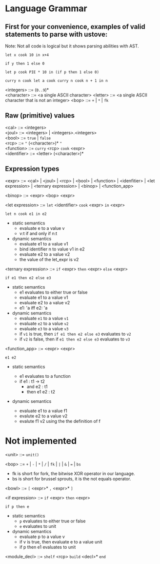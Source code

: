 # Language Grammar

## First for your convenience, examples of valid statements to parse with ustove:
Note: Not all code is logical but it shows parsing abilities with AST.


`let x cook 10 in x+4`


`if y then 1 else 0`


`let p cook PIE * 10 in (if p then 1 else 0)`


`curry n cook let a cook curry n cook n + 1 in n`


\<integers> ::= (`0..9`)\* \
\<character> ::= \<a single ASCII character>
\<letter> ::= \<a single ASCII character that is not an integer>
\<bop> ::= `+` | `*` | `fk`

## Raw (primitive) values

\<cal> ::= \<integers> \
\<joul> ::= \<integers> | \<integers>.\<integers> \
\<bool> ::= `true` | `false` \
\<rcp> ::= `"` (\<character>)* `"`\
\<function> ::= `curry` \<rcp> `cook` \<expr> \
\<identifier> ::= \<letter> (\<character>)*

## Expression types


\<expr> ::= \<cal> | \<joul> | \<rcp> | \<bool> | \<function> | \<idenfitier> | \<let expression> | \<ternary expression> | \<binop> | \<function_app> 

\<binop> ::= \<expr> \<bop> \<expr>

\<let expression> ::= `let` \<identifier> `cook` \<expr> `in` \<expr> 

`let n cook e1 in e2`
- static semantics
  - evaluate e to a value v
  - v:t if and only if n:t
- dynamic semantics
  - evaluate e1 to a value v1
  - bind identifier n to value v1 in e2
  - evaluate e2 to a value v2
  - the value of the let_expr is v2

\<ternary expression> ::= `if` \<expr> `then` \<expr> `else` \<expr> 

`if e1 then e2 else e3`
- static semantics
  - e1 evaluates to either true or false
  - evaluate e1 to a value v1
  - evaluate e2 to a value v2
  - e1: 'a iff e2: 'a
- dynamic semantics
  - evaluate `e1` to a value `v1`
  - evaluate `e2` to a value `v2`
  - evaluate `e3` to a value `v3`
  - if `v1` is true, then `if e1 then e2 else e3` evaluates to `v2`
  - if `v2` is false, then if `e1 then e2 else e3` evaluates to `v3`


\<function_app> ::= \<expr> \<expr>

`e1 e2`
- static semantics
  - e1 evaluates to a function
  - if e1 : t1 -> t2
    - and e2 : t1
    - then e1 e2 : t2

- dynamic semantics
  - evaluate e1 to a value f1
  - evalute e2 to a value v2
  - evalute f1 v2 using the the definition of f



# Not implemented

\<unit> ::= `unit()`

\<bop> ::= `+` | `-` | `*` | `/` | `fk` | `|` | `&` | `=` | `bs`

- fk is short for fork, the bitwise XOR operator in our language.
- bs is short for brussel sprouts, it is the not equals operator.

\<bowl> ::= `[` \<expr>\* `,` \<expr>* `]` 



\<if expression> ::= `if` \<expr> `then` \<expr>

`if p then e`
- static semantics
  - `p` evaluates to either true or false
  - `e` evaluates to unit
- dynamic semantics
  - evaluate p to a value v
  - if v is true, then evaluate e to a value unit
  - if p then e1 evaluates to unit


\<module_decl> ::= `shelf` \<rcp> `build` \<decl>\* `end`